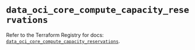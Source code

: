 # `data_oci_core_compute_capacity_reservations`

Refer to the Terraform Registry for docs: [`data_oci_core_compute_capacity_reservations`](https://registry.terraform.io/providers/oracle/oci/7.19.0/docs/data-sources/core_compute_capacity_reservations).
